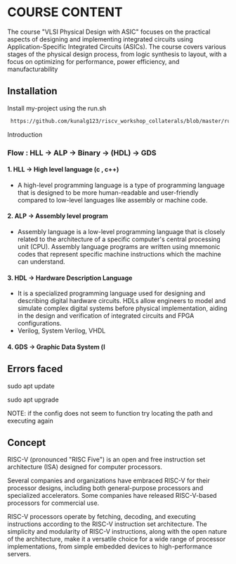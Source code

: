 # COURSE CONTENT



The course "VLSI Physical Design with ASIC" focuses on the practical aspects of designing and implementing integrated circuits using Application-Specific Integrated Circuits (ASICs). The course covers various stages of the physical design process, from logic synthesis to layout, with a focus on optimizing for performance, power efficiency, and manufacturability


## Installation

Install my-project using the run.sh 


```bash
 https://github.com/kunalg123/riscv_workshop_collaterals/blob/master/run.sh#L13
```

 Introduction
### Flow : HLL -> ALP -> Binary -> (HDL) -> GDS
#### 1. HLL -> High level language (c , c++) 
- A high-level programming language is a type of programming language that is designed to be more human-readable and user-friendly compared to low-level languages like assembly or machine code.

#### 2. ALP -> Assembly level program
- Assembly language is a low-level programming language that is closely related to the architecture of a specific computer's central processing unit (CPU). Assembly language programs are written using mnemonic codes that represent specific machine instructions which the machine can understand.

#### 3. HDL -> Hardware Description Language
- It is a specialized programming language used for designing and describing digital hardware circuits. HDLs allow engineers to model and simulate complex digital systems before physical implementation, aiding in the design and verification of integrated circuits and FPGA configurations.
- Verilog, System Verilog, VHDL

#### 4. GDS -> Graphic Data System (l

## Errors faced
sudo apt update

sudo apt upgrade

NOTE: if the config does not seem to function try locating the path and executing again

## Concept  
RISC-V (pronounced "RISC Five") is an open and free instruction set architecture (ISA) designed for computer processors.

Several companies and organizations have embraced RISC-V for their processor designs, including both general-purpose processors and specialized accelerators. Some companies have released RISC-V-based processors for commercial use.

RISC-V processors operate by fetching, decoding, and executing instructions according to the RISC-V instruction set architecture. The simplicity and modularity of RISC-V instructions, along with the open nature of the architecture, make it a versatile choice for a wide range of processor implementations, from simple embedded devices to high-performance servers.


